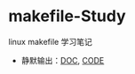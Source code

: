 # makefile-Study
linux makefile 学习笔记

- 静默输出：[DOC](https://github.com/MokhaLeee/makefile-Study/blob/main/Docs/silent-rules.md), [CODE](https://github.com/MokhaLeee/makefile-Study/blob/main/Code/silent-rules/makefile)
